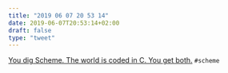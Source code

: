 ```yaml
---
title: "2019 06 07 20 53 14"
date: 2019-06-07T20:53:14+02:00
draft: false
type: "tweet"
---
```

[You dig Scheme. The world is coded in C. You get both.](https://github.com/Mathieu-Desrochers/Schemings) `#scheme`
